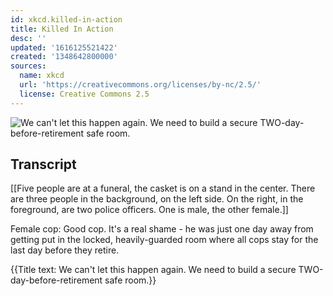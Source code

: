 ```yaml
---
id: xkcd.killed-in-action
title: Killed In Action
desc: ''
updated: '1616125521422'
created: '1348642800000'
sources:
  name: xkcd
  url: 'https://creativecommons.org/licenses/by-nc/2.5/'
  license: Creative Commons 2.5
---
```

![We can't let this happen again. We need to build a secure TWO-day-before-retirement safe room.](https://imgs.xkcd.com/comics/killed_in_action.png)

## Transcript
[[Five people are at a funeral, the casket is on a stand in the center. There are three people in the background, on the left side. On the right, in the foreground, are two police officers. One is male, the other female.]]

Female cop: Good cop. It's a real shame - he was just one day away from getting put in the locked, heavily-guarded room where all cops stay for the last day before they retire.

{{Title text: We can't let this happen again. We need to build a secure TWO-day-before-retirement safe room.}}
